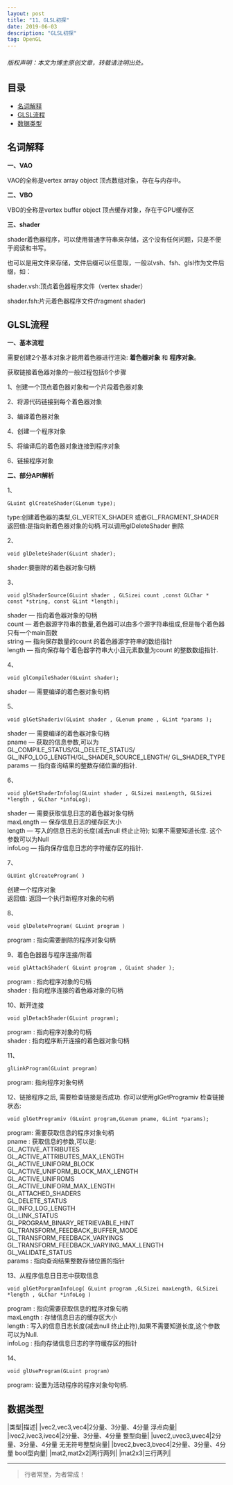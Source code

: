 ```yaml
---
layout: post
title: "11、GLSL初探"
date: 2019-06-03
description: "GLSL初探"
tag: OpenGL
---
```

<h6>版权声明：本文为博主原创文章，转载请注明出处。</h6>


<!-- - [参考文章：OpenGL ES初探（上）](https://www.jianshu.com/p/f58fff6d0ba0) -->


## 目录
- [名词解释](#content1) 
- [GLSL流程](#content2) 
- [数据类型](#content3) 




<!-- ************************************************ -->
## <a id="content1"></a>名词解释

**一、VAO**

VAO的全称是vertex array object 顶点数组对象，存在与内存中。

**二、VBO**

VBO的全称是vertex buffer object 顶点缓存对象，存在于GPU缓存区

**三、shader**

shader着色器程序，可以使用普通字符串来存储，这个没有任何问题，只是不便于阅读和书写。

也可以是用文件来存储，文件后缀可以任意取，一般以vsh、fsh、glsl作为文件后缀，如：

shader.vsh:顶点着色器程序文件（vertex shader）

shader.fsh:片元着色器程序文件(fragment shader)


<!-- ************************************************ -->
## <a id="content2"></a>GLSL流程

**一、基本流程**

需要创建2个基本对象才能用着色器进⾏渲染: **着色器对象** 和 **程序对象**。

获取链接着⾊器对象的一般过程包括6个步骤

1、创建⼀个顶点着⾊器对象和⼀个⽚段着⾊器对象

2、将源代码链接到每个着⾊器对象    

3、编译着⾊器对象

4、创建⼀个程序对象

5、将编译后的着⾊器对象连接到程序对象

6、链接程序对象


**二、部分API解析**

1、
```
GLuint glCreateShader(GLenum type);
```
type:创建着色器的类型,GL_VERTEX_SHADER 或者GL_FRAGMENT_SHADER     
返回值:是指向新着⾊器对象的句柄.可以调用glDeleteShader 删除     



2、
```
void glDeleteShader(GLuint shader);
```
shader:要删除的着⾊器对象句柄



3、
```
void glShaderSource(GLuint shader , GLSizei count ,const GLChar * const *string, const GLint *length);
```
shader — 指向着⾊器对象的句柄      
count — 着⾊器源字符串的数量,着⾊器可以由多个源字符串组成,但是每个着⾊器只有⼀个main函数      
string — 指向保存数量的count 的着⾊器源字符串的数组指针       
length — 指向保存每个着⾊器字符串⼤小且元素数量为count 的整数数组指针.     


4、
```
void glCompileShader(GLuint shader);
``` 
shader — 需要编译的着⾊器对象句柄     


5、
```
void glGetShaderiv(GLuint shader , GLenum pname , GLint *params );
```
shader — 需要编译的着⾊器对象句柄     
pname — 获取的信息参数,可以为 GL_COMPILE_STATUS/GL_DELETE_STATUS/ GL_INFO_LOG_LENGTH/GL_SHADER_SOURCE_LENGTH/ GL_SHADER_TYPE     
params — 指向查询结果的整数存储位置的指针.    


6、
```
void glGetShaderInfolog(GLuint shader , GLSizei maxLength, GLSizei *length , GLChar *infoLog);
```
shader — 需要获取信息⽇志的着⾊器对象句柄    
maxLength — 保存信息⽇志的缓存区⼤小    
length — 写⼊的信息⽇志的⻓度(减去null 终⽌止符); 如果不需要知道⻓度. 这个参数可以为Null    
infoLog — 指向保存信息日志的字符缓存区的指针.    


7、
```
GLUint glCreateProgram( )
```
创建⼀个程序对象     
返回值: 返回一个执行新程序对象的句柄      


8、
```
void glDeleteProgram( GLuint program )
```
 program : 指向需要删除的程序对象句柄


9、着⾊色器器与程序连接/附着
```
void glAttachShader( GLuint program , GLuint shader );
```
program : 指向程序对象的句柄     
shader : 指向程序连接的着⾊器对象的句柄


10、断开连接
```
void glDetachShader(GLuint program);
```
program : 指向程序对象的句柄    
shader : 指向程序断开连接的着⾊器对象句柄

11、
```
glLinkProgram(GLuint program) 
```
program: 指向程序对象句柄


12、链接程序之后, 需要检查链接是否成功. 你可以使⽤glGetProgramiv 检查链接状态: 
```
void glGetProgramiv (GLuint program,GLenum pname, GLint *params);
```
program: 需要获取信息的程序对象句柄     
pname : 获取信息的参数,可以是:    
GL_ACTIVE_ATTRIBUTES      
GL_ACTIVE_ATTRIBUTES_MAX_LENGTH    
GL_ACTIVE_UNIFORM_BLOCK    
GL_ACTIVE_UNIFORM_BLOCK_MAX_LENGTH    
GL_ACTIVE_UNIFROMS    
GL_ACTIVE_UNIFORM_MAX_LENGTH    
GL_ATTACHED_SHADERS    
GL_DELETE_STATUS   
GL_INFO_LOG_LENGTH   
GL_LINK_STATUS     
GL_PROGRAM_BINARY_RETRIEVABLE_HINT     
GL_TRANSFORM_FEEDBACK_BUFFER_MODE     
GL_TRANSFORM_FEEDBACK_VARYINGS     
GL_TRANSFORM_FEEDBACK_VARYING_MAX_LENGTH    
GL_VALIDATE_STATUS    
params : 指向查询结果整数存储位置的指针   


13、从程序信息⽇日志中获取信息      
``` 
void glGetPorgramInfoLog( GLuint program ,GLSizei maxLength, GLSizei *length , GLChar *infoLog )
```
program : 指向需要获取信息的程序对象句柄         
maxLength : 存储信息⽇志的缓存区⼤小      
length : 写⼊的信息⽇志长度(减去null 终⽌止符),如果不需要知道长度,这个参数可以为Null.      
infoLog : 指向存储信息日志的字符缓存区的指针       

14、
```
void glUseProgram(GLuint program) 
```
program: 设置为活动程序的程序对象句句柄.



<!-- ************************************************ -->
## <a id="content3"></a>数据类型


|类型|描述|
|vec2,vec3,vec4|2分量、3分量、4分量 浮点向量|
|ivec2,ivec3,ivec4|2分量、3分量、4分量 整型向量|
|uvec2,uvec3,uvec4|2分量、3分量、4分量 ⽆无符号整型向量|
|bvec2,bvec3,bvec4|2分量、3分量、4分量 bool型向量|
|mat2,mat2x2|两⾏两列|
|mat2x3|三行两列|






----------
>  行者常至，为者常成！


